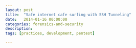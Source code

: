 ```yaml
---
layout: post
title:  "Safe internet cafe surfing with SSH Tunneling"
date:   2014-01-16 00:00:00
categories: forensics-and-security 
description: 
tags: [practices, development, pentest]

---
```


